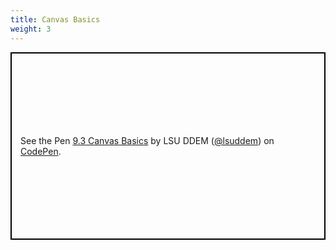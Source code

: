 ```yaml
---
title: Canvas Basics
weight: 3
---
```


<p class="codepen" data-height="600" data-theme-id="33744" data-default-tab="js,result" data-user="lsuddem" data-slug-hash="621c2c879b7b379ab86830b22e631da5" data-editable="true" style="height: 300px; box-sizing: border-box; display: flex; align-items: center; justify-content: center; border: 2px solid black; margin: 1em 0; padding: 1em;" data-pen-title="9.3 Canvas Basics">
  <span>See the Pen <a href="https://codepen.io/lsuddem/pen/621c2c879b7b379ab86830b22e631da5/">
  9.3 Canvas Basics</a> by LSU DDEM (<a href="https://codepen.io/lsuddem">@lsuddem</a>)
  on <a href="https://codepen.io">CodePen</a>.</span>
</p>
<script async src="https://static.codepen.io/assets/embed/ei.js"></script>